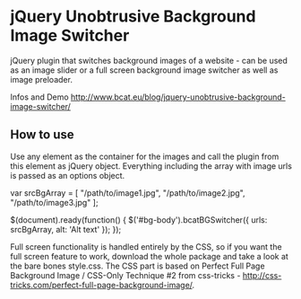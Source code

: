 jQuery Unobtrusive Background Image Switcher
===========

jQuery plugin that switches background images of a website - can be used as an image slider or a full screen background image switcher as well as image preloader.

Infos and Demo http://www.bcat.eu/blog/jquery-unobtrusive-background-image-switcher/

How to use
----------

Use any element as the container for the images and call the plugin from this element as jQuery object. Everything including the array with image urls is passed as an options object.

var srcBgArray = [
  "/path/to/image1.jpg",
  "/path/to/image2.jpg",
  "/path/to/image3.jpg"
];
 
$(document).ready(function() {
  $('#bg-body').bcatBGSwitcher({
    urls: srcBgArray,
    alt: 'Alt text'
  });
});

Full screen functionality is handled entirely by the CSS, so if you want the full screen feature to work, download the whole package and take a look at the bare bones style.css. The CSS part is based on Perfect Full Page Background Image / CSS-Only Technique #2 from css-tricks - http://css-tricks.com/perfect-full-page-background-image/.